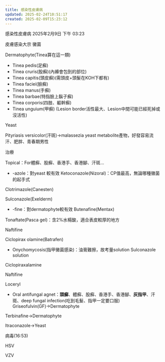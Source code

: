 ```yaml
---
title: 感染性皮膚病
updated: 2025-02-24T10:51:17
created: 2025-02-09T15:23:12
---
```


感染性皮膚病
2025年2月9日
下午 03:23

皮膚感染大宗
黴菌

Dermatophyte(Tinea算在這一類)
- Tinea pedis(足癬)
- Tinea cruris(股癬)(內褲會包到的部位)
- Tinea capitis(頭皮癬)(需頭皮+頭髮在KOH下都有)
- Tinea faciei(臉癬)
- Tinea manus(手癬)
- Tinea barbae(特指臉上鬍子癬)
- Tinea corporis(四肢、軀幹癬)
- Tinea unguium(甲癬)
(Lesion border活性最大、Lesion中間可能已經死掉或沒活性)

Yeast

Pityriasis versicolor(汗斑)→malassezia yeast metabolite產物，好發容易流汗、肥胖、青春期男性

治療

Topical：For體癬、股癬、香港手、香港腳、汗斑…
- -azole：對yeast 較有效
Ketoconazole(Nizoral)：CP值最高，無論哪種黴菌的起手式

Clotrimazole(Canesten)

Sulconazole(Exelderm)
- -fine：對dermatophyte較有效
Butenafine(Mentax)

Tonaftate(Pasca gel)：含2%水楊酸，適合表皮較厚的地方

Naftifine

Ciclopirax olamine(Batrafen)
- Onychomycosis(指甲黴菌感染)：油膏難擦，故考量solution
Sulconazole solution

Ciclopiraxalamine

Naftifine

Loceryl
- Oral antifungal agnet：**頭癬**、體癬、股癬、香港手、香港腳、**灰指甲**、汗斑、deep fungal infection(吃到毛髮、指甲一定要口服)
Griseofulvin(GF)→Dermatophyte

Terbinafine→Dermatophyte

Itraconazole→Yeast

病毒(16:53)

HSV

VZV
